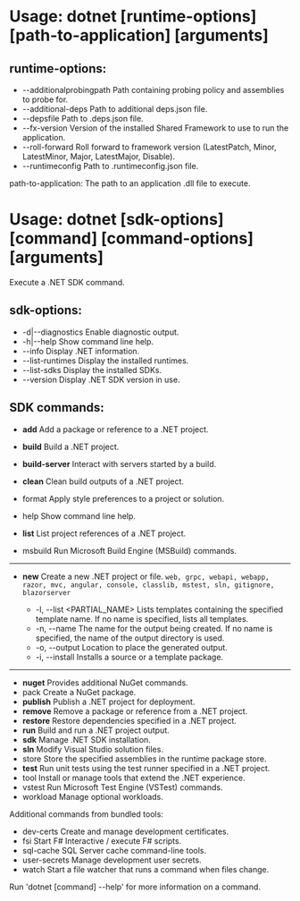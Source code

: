 # Usage: dotnet [runtime-options] [path-to-application] [arguments]

## runtime-options:
-  --additionalprobingpath <path>   Path containing probing policy and assemblies to probe for.
-  --additional-deps <path>         Path to additional deps.json file.
-  --depsfile                       Path to <application>.deps.json file.
-  --fx-version <version>           Version of the installed Shared Framework to use to run the application.
-  --roll-forward <setting>         Roll forward to framework version  (LatestPatch, Minor, LatestMinor, Major, LatestMajor, Disable).
-  --runtimeconfig                  Path to <application>.runtimeconfig.json file.

path-to-application:
  The path to an application .dll file to execute.

# Usage: dotnet [sdk-options] [command] [command-options] [arguments]

Execute a .NET SDK command.

## sdk-options:
-  -d|--diagnostics  Enable diagnostic output.
-  -h|--help         Show command line help.
-  --info            Display .NET information.
-  --list-runtimes   Display the installed runtimes.
-  --list-sdks       Display the installed SDKs.
-  --version         Display .NET SDK version in use.

## SDK commands:
-  **add**          Add a package or reference to a .NET project.
   
-  **build**        Build a .NET project.

-  **build-server** Interact with servers started by a build.

-  **clean**        Clean build outputs of a .NET project.

-  format           Apply style preferences to a project or solution.
-  help             Show command line help.
-  **list**         List project references of a .NET project.
-  msbuild          Run Microsoft Build Engine (MSBuild) commands.

---
-  **new**          Create a new .NET project or file. 
``` web, grpc, webapi, webapp, razor, mvc, angular, console, classlib, mstest, sln, gitignore, blazorserver ```

     - -l, --list <PARTIAL_NAME>      Lists templates containing the specified template name. If no name is specified, lists all templates.
    - -n, --name                     The name for the output being created. If no name is specified, the name of the output directory is used.
    - -o, --output                   Location to place the generated output.
    - -i, --install                  Installs a source or a template package.
---

-  **nuget**        Provides additional NuGet commands.
-  pack             Create a NuGet package.
-  **publish**      Publish a .NET project for deployment.
-  **remove**       Remove a package or reference from a .NET project.
-  **restore**      Restore dependencies specified in a .NET project.
-  **run**          Build and run a .NET project output.
-  **sdk**          Manage .NET SDK installation.
-  **sln**          Modify Visual Studio solution files.
-  store            Store the specified assemblies in the runtime package store.
-  **test**         Run unit tests using the test runner specified in a .NET project.
-  tool             Install or manage tools that extend the .NET experience.
-  vstest           Run Microsoft Test Engine (VSTest) commands.
-  workload         Manage optional workloads.

Additional commands from bundled tools:
-  dev-certs         Create and manage development certificates.
-  fsi               Start F# Interactive / execute F# scripts.
-  sql-cache         SQL Server cache command-line tools.
-  user-secrets      Manage development user secrets.
-  watch             Start a file watcher that runs a command when files change.

Run 'dotnet [command] --help' for more information on a command.
